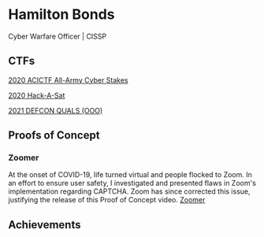 # Hamilton Bonds
Cyber Warfare Officer | CISSP

## CTFs

[2020 ACICTF All-Army Cyber Stakes](https://hamilton-bonds.github.io/ctf/2020/2020_ACICTF_Cyber_Stakes.html)

[2020 Hack-A-Sat](https://hamilton-bonds.github.io/ctf/2020/2020_Hack-A-Sat.html)

[2021 DEFCON QUALS (OOO)](https://hamilton-bonds.github.io/ctf/2021/2021_DEFCON_QUALS.html)

## Proofs of Concept

### Zoomer
At the onset of COVID-19, life turned virtual and people flocked to Zoom.  In an effort to ensure user safety, I investigated and presented flaws in Zoom's implementation regarding CAPTCHA.  Zoom has since corrected this issue, justifying the release of this Proof of Concept video.
[Zoomer](https://hamilton-bonds.github.io/files/2020/ZoomerVideoPoC.webm)

## Achievements

